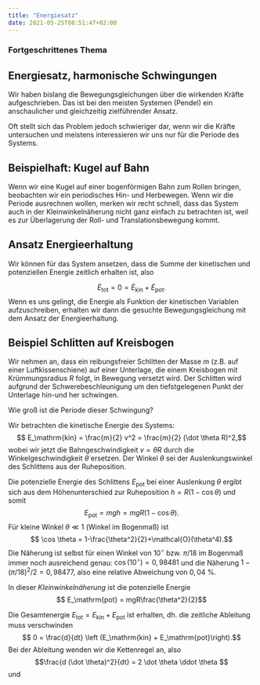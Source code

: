 ```yaml
---
title: "Energiesatz"
date: 2021-05-25T08:51:47+02:00
---
```

### Fortgeschrittenes Thema
## Energiesatz, harmonische Schwingungen
Wir haben bislang die Bewegungsgleichungen
über die wirkenden Kräfte aufgeschrieben. Das ist
bei den meisten Systemen (Pendel) ein anschaulicher und 
gleichzeitig zielführender Ansatz.

Oft stellt sich das Problem jedoch schwieriger dar, wenn wir
die Kräfte untersuchen und meistens interessieren wir uns nur
für die Periode des Systems. 

## Beispielhaft: Kugel auf Bahn
Wenn wir eine Kugel auf einer bogenförmigen Bahn
zum Rollen bringen, beobachten wir ein periodisches Hin- und 
Herbewegen. Wenn wir die Periode ausrechnen wollen, merken wir recht schnell, dass
das System auch in der Kleinwinkelnäherung nicht ganz einfach zu betrachten ist, weil
es zur Überlagerung der Roll- und Translationsbewegung kommt. 

## Ansatz Energieerhaltung
Wir können für das System ansetzen, dass die Summe der kinetischen und potenziellen
Energie zeitlich erhalten ist, also

$$ \dot E_\mathrm{tot} = 0 = \dot E_\mathrm{kin} + \dot E_\mathrm{pot}.$$
Wenn es uns gelingt, die Energie als Funktion der kinetischen Variablen aufzuschreiben, 
erhalten wir dann die gesuchte Bewegungsgleichung mit dem Ansatz der Energieerhaltung.

## Beispiel Schlitten auf Kreisbogen
Wir nehmen an, dass ein reibungsfreier Schlitten der Masse $m$ (z.B. auf einer 
Luftkissenschiene) auf einer Unterlage, die einem Kreisbogen mit 
Krümmungsradius $R$ folgt, 
in Bewegung versetzt wird. Der
Schlitten wird aufgrund der Schwerebeschleunigung um den tiefstgelegenen
Punkt der Unterlage hin-und her schwingen. 

Wie groß ist die Periode dieser Schwingung?

Wir betrachten die kinetische Energie des Systems:
$$ E_\mathrm{kin} = \frac{m}{2} v^2 = \frac{m}{2} (\dot \theta R)^2,$$
wobei wir jetzt die Bahngeschwindigkeit $v= \dot\theta R$ durch die
Winkelgeschwindigkeit $\dot \theta$ ersetzen. Der Winkel $\theta$ sei der
Auslenkungswinkel des Schlittens aus der Ruheposition.

Die potenzielle Energie des Schlittens $E_\mathrm{pot}$ bei einer Auslenkung
$\theta$ ergibt sich aus dem Höhenunterschied zur Ruheposition 
$h=R(1-\cos\theta)$ und somit
$$ E_\mathrm{pot} = mgh = mgR(1-\cos\theta).$$
Für kleine Winkel $\theta \ll 1$ (Winkel im Bogenmaß) ist 
$$ \cos \theta = 1-\frac{\theta^2}{2}+\mathcal{O}(\theta^4).$$
Die Näherung ist selbst für einen Winkel von $10^\circ$ bzw. $\pi/18$ 
im Bogenmaß immer noch ausreichend genau: $\cos(10^\circ)=0,98481$ und
die Näherung $1-(\pi/18)^2/2 = 0,98477$, also eine relative Abweichung von $0,04~$\%.

In dieser _Kleinwinkelnäherung_ ist die potenzielle Energie
$$ E_\mathrm{pot} = mgR\frac{\theta^2}{2}$$

Die Gesamtenergie $E_\mathrm{tot} = E_\mathrm{kin}+E_\mathrm{pot}$ ist erhalten, dh.
die zeitliche Ableitung muss verschwinden
$$ 0 = \frac{d}{dt} \left (E_\mathrm{kin} + E_\mathrm{pot}\right).$$
Bei der Ableitung wenden wir die Kettenregel an, also 
$$\frac{d (\dot \theta)^2}{dt} =  2 \dot \theta \ddot \theta $$
und 

